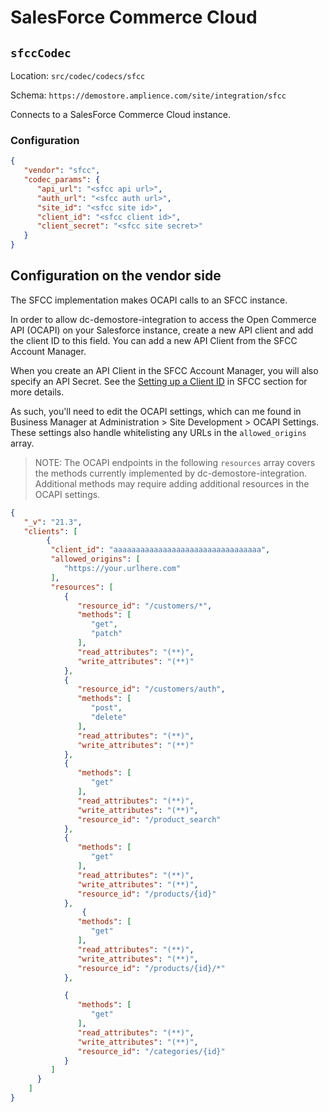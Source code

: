 # SalesForce Commerce Cloud

## `sfccCodec`

Location: `src/codec/codecs/sfcc`

Schema: `https://demostore.amplience.com/site/integration/sfcc`

Connects to a SalesForce Commerce Cloud instance.

### Configuration

```json
{
   "vendor": "sfcc",
   "codec_params": {
      "api_url": "<sfcc api url>",
      "auth_url": "<sfcc auth url>",
      "site_id": "<sfcc site id>",
      "client_id": "<sfcc client id>",
      "client_secret": "<sfcc site secret>"
   }
}
```

## Configuration on the vendor side

The SFCC implementation makes OCAPI calls to an SFCC instance.

In order to allow dc-demostore-integration to access the Open Commerce API (OCAPI) on your Salesforce instance, create a new API client and add the client ID to this field. You can add a new API Client from the SFCC Account Manager.

When you create an API Client in the SFCC Account Manager, you will also specify an API Secret. See the [Setting up a Client ID](https://amplience.com/developers/docs/integrations/commerce/salesforce/setup/#ocapi-set-up) in SFCC section for more details.

As such, you'll need to edit the OCAPI settings, which can me found in Business Manager at Administration > Site Development > OCAPI Settings. These settings also handle whitelisting any URLs in the `allowed_origins` array.

> NOTE: The OCAPI endpoints in the following `resources` array covers the methods currently implemented by dc-demostore-integration. Additional methods may require adding additional resources in the OCAPI settings.

```json
{
   "_v": "21.3",
   "clients": [
        {
         "client_id": "aaaaaaaaaaaaaaaaaaaaaaaaaaaaaaaaa",
         "allowed_origins": [
            "https://your.urlhere.com"
         ],
         "resources": [
            {
               "resource_id": "/customers/*",
               "methods": [
                  "get",
                  "patch"
               ],
               "read_attributes": "(**)",
               "write_attributes": "(**)"
            },
            {
               "resource_id": "/customers/auth",
               "methods": [
                  "post",
                  "delete"
               ],
               "read_attributes": "(**)",
               "write_attributes": "(**)"
            },
            {
               "methods": [
                  "get"
               ],
               "read_attributes": "(**)",
               "write_attributes": "(**)",
               "resource_id": "/product_search"
            },
            {
               "methods": [
                  "get"
               ],
               "read_attributes": "(**)",
               "write_attributes": "(**)",
               "resource_id": "/products/{id}"
            },
                {
               "methods": [
                  "get"
               ],
               "read_attributes": "(**)",
               "write_attributes": "(**)",
               "resource_id": "/products/{id}/*"
            },

            {
               "methods": [
                  "get"
               ],
               "read_attributes": "(**)",
               "write_attributes": "(**)",
               "resource_id": "/categories/{id}"
            }
         ]
      }
    ]
}
```
